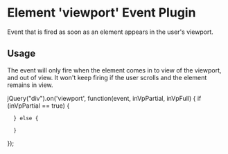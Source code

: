 # Element 'viewport' Event Plugin
Event that is fired as soon as an element appears in the user's viewport.

## Usage

The event will only fire when the element comes in to view of the viewport, and out of view. It won't keep firing if the user scrolls and the element remains in view.

  jQuery("div").on('viewport', function(event, inVpPartial, inVpFull) {
	  if (inVpPartial == true) {
	
	  } else {

	  }
  });
